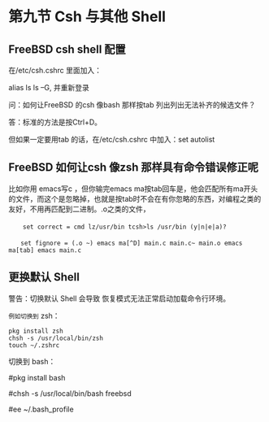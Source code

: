 # 第九节 Csh 与其他 Shell

## FreeBSD csh shell 配置

在/etc/csh.cshrc 里面加入：

alias ls ls –G, 并重新登录

问：如何让FreeBSD 的csh 像bash 那样按tab 列出列出无法补齐的候选文件？

答：标准的方法是按Ctrl+D。

但如果一定要用tab 的话，在/etc/csh.cshrc 中加入：set autolist ​​​​

## FreeBSD 如何让csh 像zsh 那样具有命令错误修正呢

比如你用 emacs写c ，但你输完emacs ma按tab回车是，他会匹配所有ma开头的文件，而这个是忽略掉，也就是按tab时不会在有你忽略的东西，对编程之类的友好，不用再匹配到二进制。.o之类的文件，

　　`set correct = cmd lz/usr/bin tcsh>ls /usr/bin (y|n|e|a)?`

`　　set fignore = (.o ~) emacs ma[^D] main.c main.c~ main.o emacs ma[tab] emacs main.c`

## 更换默认 Shell <a href="geng-huan-mo-ren-shell" id="geng-huan-mo-ren-shell"></a>

警告：切换默认 Shell 会导致 恢复模式无法正常启动加载命令行环境。

`例如切换到` zsh：

```
pkg install zsh
chsh -s /usr/local/bin/zsh
touch ~/.zshrc
```

切换到 bash：

\#pkg install bash

\#chsh -s /usr/local/bin/bash freebsd

\#ee \~/.bash\_profile
